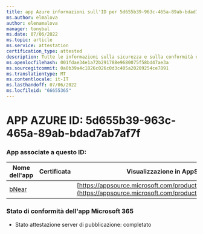 ```yaml
---
title: app Azure informazioni sull'ID per 5d655b39-963c-465a-89ab-bdad7ab7af7f
ms.author: elmalova
author: elenamalova
manager: tonybal
ms.date: 07/06/2022
ms.topic: article
ms.service: attestation
certification_type: attested
description: Tutte le informazioni sulla sicurezza e sulla conformità disponibili per 5d655b39-963c-465a-89ab-bdad7ab7af7f.
ms.openlocfilehash: 001fdae34e1a72b291788e9680075f58bd47ae3a
ms.sourcegitcommit: 0a0b39a4c1826c026c0d3c405a20209254ce7891
ms.translationtype: MT
ms.contentlocale: it-IT
ms.lasthandoff: 07/06/2022
ms.locfileid: "66655365"
---
```

# <a name="azure-app-id-5d655b39-963c-465a-89ab-bdad7ab7af7f"></a>APP AZURE ID: 5d655b39-963c-465a-89ab-bdad7ab7af7f


### <a name="apps-associated-with-this-id"></a>App associate a questo ID:
| **Nome dell'app** | **Certificata** | **Visualizzazione in AppSource** |
|--------------|---------------|-----------------------|
| [bNear](../forward/WA200004271.md) |  | [https://appsource.microsoft.com/product/office/WA200004271](https://appsource.microsoft.com/product/office/WA200004271) |

### <a name="microsoft-365-app-compliance-status"></a>Stato di conformità dell'app Microsoft 365
- Stato attestazione server di pubblicazione: completato
